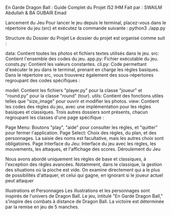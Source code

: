 En Garde Dragon Ball : Guide Complet du Projet I52 IHM
Fait par : SWAILM Abdullah & BA GUBAIR Emad

Lancement du Jeu
Pour lancer le jeu depuis le terminal, placez-vous dans le répertoire du jeu (src) et exécutez la commande suivante :
python3 ./app.py

Structure du Dossier du Projet
Le dossier du projet est organisé comme suit :

data: Contient toutes les photos et fichiers textes utilisés dans le jeu.
src: Contient l'ensemble des codes du jeu.
app.py: Fichier exécutable du jeu.
consts.py: Contient les valeurs constantes.
cli.py: Code permettant d'exécuter le jeu dans le terminal, prenant en charge les règles basiques.
Dans le répertoire src, vous trouverez également des sous-répertoires regroupant des codes spécifiques :

model: Contient les fichiers "player.py" pour la classe "joueur" et "round.py" pour la classe "round" (tour).
utils: Contient des fonctions utiles telles que "size_image" pour ouvrir et modifier les photos.
view: Contient les codes des règles du jeu, avec une implémentation pour les règles basiques et classiques.
Trois autres dossiers sont présents, chacun regroupant les classes d'une page spécifique :

Page Menu: Boutons "play", "aide" pour consulter les règles, et "quitter" pour fermer l'application.
Page Select: Choix des règles, du plan, et des personnages. La saisie des noms est facultative, mais les autres choix sont obligatoires.
Page Interface du Jeu: Interface du jeu avec les règles, les mouvements, les attaques, et l'affichage des scores.
Déroulement du Jeu


Nous avons abordé uniquement les règles de base et classiques, à l'exception des règles avancées. Notamment, dans le classique, la gestion des situations où la pioche est vide. On examine directement qui a le plus de possibilités d'attaquer, et celui qui gagne, en ignorant si le joueur actuel peut attaquer

Illustrations et Personnages
Les illustrations et les personnages sont inspirés de l'univers de Dragon Ball. Le jeu, intitulé "En Garde Dragon Ball," s'inspire des combats à distance de Dragon Ball. La victoire est déterminée par la remise en jeu de 5 manches.
